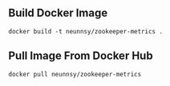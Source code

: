 ## Build Docker Image
```
docker build -t neunnsy/zookeeper-metrics .
```


## Pull Image From Docker Hub
```
docker pull neunnsy/zookeeper-metrics 
```